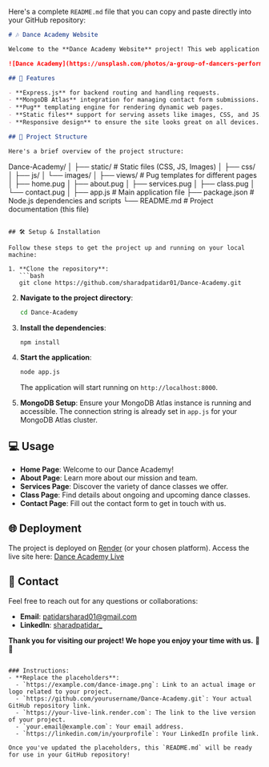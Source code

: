 Here's a complete `README.md` file that you can copy and paste directly into your GitHub repository:

```markdown
# 🎶 Dance Academy Website

Welcome to the **Dance Academy Website** project! This web application is designed for dance enthusiasts who want to connect with the academy, learn more about the services offered, and get in touch through an elegant and user-friendly interface.

![Dance Academy](https://unsplash.com/photos/a-group-of-dancers-performing-on-a-stage-Maz6dVRkRKA) <!-- Replace this with an actual image URL -->

## 🚀 Features

- **Express.js** for backend routing and handling requests.
- **MongoDB Atlas** integration for managing contact form submissions.
- **Pug** templating engine for rendering dynamic web pages.
- **Static files** support for serving assets like images, CSS, and JS.
- **Responsive design** to ensure the site looks great on all devices.

## 📂 Project Structure

Here's a brief overview of the project structure:

```
Dance-Academy/
│
├── static/                 # Static files (CSS, JS, Images)
│   ├── css/
│   ├── js/
│   └── images/
│
├── views/                  # Pug templates for different pages
│   ├── home.pug
│   ├── about.pug
│   ├── services.pug
│   ├── class.pug
│   └── contact.pug
│
├── app.js                  # Main application file
├── package.json            # Node.js dependencies and scripts
└── README.md               # Project documentation (this file)
```

## 🛠️ Setup & Installation

Follow these steps to get the project up and running on your local machine:

1. **Clone the repository**:
   ```bash
   git clone https://github.com/sharadpatidar01/Dance-Academy.git
   ```
   
2. **Navigate to the project directory**:
   ```bash
   cd Dance-Academy
   ```

3. **Install the dependencies**:
   ```bash
   npm install
   ```

4. **Start the application**:
   ```bash
   node app.js
   ```
   The application will start running on `http://localhost:8000`.

5. **MongoDB Setup**:
   Ensure your MongoDB Atlas instance is running and accessible. The connection string is already set in `app.js` for your MongoDB Atlas cluster.

## 💻 Usage

- **Home Page**: Welcome to our Dance Academy!
- **About Page**: Learn more about our mission and team.
- **Services Page**: Discover the variety of dance classes we offer.
- **Class Page**: Find details about ongoing and upcoming dance classes.
- **Contact Page**: Fill out the contact form to get in touch with us.

## 🌐 Deployment

The project is deployed on [Render](https://render.com/) (or your chosen platform). Access the live site here: [Dance Academy Live](https://danceacademy.render.com)

## 📧 Contact

Feel free to reach out for any questions or collaborations:

- **Email**: [patidarsharad01@gmail.com](mailto:patidarsharad01@gmail.com)
- **LinkedIn**: [sharadpatidar_](https://linkedin.com/in/sharadpatidar_)

**Thank you for visiting our project! We hope you enjoy your time with us.** 🕺💃
```

### Instructions:
- **Replace the placeholders**:
  - `https://example.com/dance-image.png`: Link to an actual image or logo related to your project.
  - `https://github.com/yourusername/Dance-Academy.git`: Your actual GitHub repository link.
  - `https://your-live-link.render.com`: The link to the live version of your project.
  - `your.email@example.com`: Your email address.
  - `https://linkedin.com/in/yourprofile`: Your LinkedIn profile link.

Once you've updated the placeholders, this `README.md` will be ready for use in your GitHub repository!
